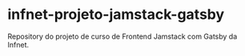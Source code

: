 # infnet-projeto-jamstack-gatsby
 Repository do projeto de curso de Frontend Jamstack com Gatsby da Infnet.
